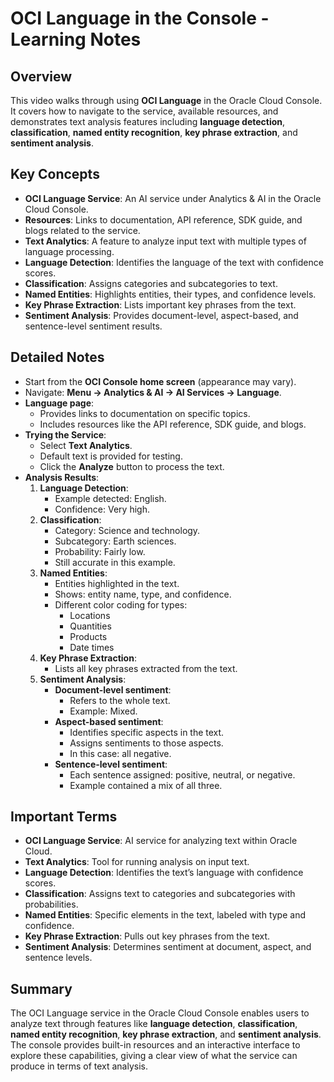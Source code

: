 # OCI Language in the Console - Learning Notes

## Overview
This video walks through using **OCI Language** in the Oracle Cloud Console. It covers how to navigate to the service, available resources, and demonstrates text analysis features including **language detection**, **classification**, **named entity recognition**, **key phrase extraction**, and **sentiment analysis**.

## Key Concepts
- **OCI Language Service**: An AI service under Analytics & AI in the Oracle Cloud Console.
- **Resources**: Links to documentation, API reference, SDK guide, and blogs related to the service.
- **Text Analytics**: A feature to analyze input text with multiple types of language processing.
- **Language Detection**: Identifies the language of the text with confidence scores.
- **Classification**: Assigns categories and subcategories to text.
- **Named Entities**: Highlights entities, their types, and confidence levels.
- **Key Phrase Extraction**: Lists important key phrases from the text.
- **Sentiment Analysis**: Provides document-level, aspect-based, and sentence-level sentiment results.

## Detailed Notes
- Start from the **OCI Console home screen** (appearance may vary).
- Navigate: **Menu → Analytics & AI → AI Services → Language**.
- **Language page**:
  - Provides links to documentation on specific topics.
  - Includes resources like the API reference, SDK guide, and blogs.
- **Trying the Service**:
  - Select **Text Analytics**.
  - Default text is provided for testing.
  - Click the **Analyze** button to process the text.
- **Analysis Results**:
  1. **Language Detection**:
     - Example detected: English.
     - Confidence: Very high.
  2. **Classification**:
     - Category: Science and technology.
     - Subcategory: Earth sciences.
     - Probability: Fairly low.
     - Still accurate in this example.
  3. **Named Entities**:
     - Entities highlighted in the text.
     - Shows: entity name, type, and confidence.
     - Different color coding for types:
       - Locations
       - Quantities
       - Products
       - Date times
  4. **Key Phrase Extraction**:
     - Lists all key phrases extracted from the text.
  5. **Sentiment Analysis**:
     - **Document-level sentiment**:
       - Refers to the whole text.
       - Example: Mixed.
     - **Aspect-based sentiment**:
       - Identifies specific aspects in the text.
       - Assigns sentiments to those aspects.
       - In this case: all negative.
     - **Sentence-level sentiment**:
       - Each sentence assigned: positive, neutral, or negative.
       - Example contained a mix of all three.

## Important Terms
- **OCI Language Service**: AI service for analyzing text within Oracle Cloud.
- **Text Analytics**: Tool for running analysis on input text.
- **Language Detection**: Identifies the text’s language with confidence scores.
- **Classification**: Assigns text to categories and subcategories with probabilities.
- **Named Entities**: Specific elements in the text, labeled with type and confidence.
- **Key Phrase Extraction**: Pulls out key phrases from the text.
- **Sentiment Analysis**: Determines sentiment at document, aspect, and sentence levels.

## Summary
The OCI Language service in the Oracle Cloud Console enables users to analyze text through features like **language detection**, **classification**, **named entity recognition**, **key phrase extraction**, and **sentiment analysis**. The console provides built-in resources and an interactive interface to explore these capabilities, giving a clear view of what the service can produce in terms of text analysis.
